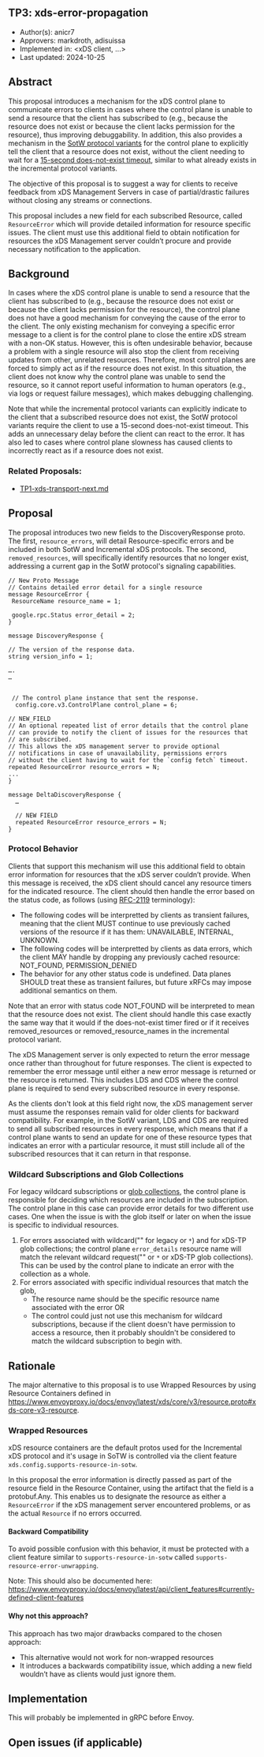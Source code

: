 TP3: xds-error-propagation
----
* Author(s): anicr7
* Approvers: markdroth, adisuissa
* Implemented in: <xDS client, ...>
* Last updated: 2024-10-25

## Abstract

This proposal introduces a mechanism for the xDS control plane to communicate errors to clients in cases where the control plane is unable to send a resource that the client has subscribed to (e.g., because the resource does not exist or because the client lacks permission for the resource), thus improving debuggability. In addition, this also provides a mechanism in the [SotW protocol variants](https://www.envoyproxy.io/docs/envoy/latest/api-docs/xds_protocol#variants-of-the-xds-transport-protocol) for the control plane to explicitly tell the client that a resource does not exist, without the client needing to wait for a [15-second does-not-exist timeout](https://www.envoyproxy.io/docs/envoy/latest/api-docs/xds_protocol#knowing-when-a-requested-resource-does-not-exist), similar to what already exists in the incremental protocol variants.

The objective of this proposal is to suggest a way for clients to receive feedback from xDS Management Servers in case of partial/drastic failures without closing any streams or connections.

This proposal includes a new field for each subscribed Resource, called `ResourceError` which will provide detailed information for resource specific issues. The client must use this additional field to obtain notification for resources the xDS Management server couldn’t procure and provide necessary notification to the application. 

## Background

In cases where the xDS control plane is unable to send a resource that the client has subscribed to (e.g., because the resource does not exist or because the client lacks permission for the resource), the control plane does not have a good mechanism for conveying the cause of the error to the client. The only existing mechanism for conveying a specific error message to a client is for the control plane to close the entire xDS stream with a non-OK status. However, this is often undesirable behavior, because a problem with a single resource will also stop the client from receiving updates from other, unrelated resources.
Therefore, most control planes are forced to simply act as if the resource does not exist. In this situation, the client does not know why the control plane was unable to send the resource, so it cannot report useful information to human operators (e.g., via logs or request failure messages), which makes debugging challenging.

Note that while the incremental protocol variants can explicitly indicate to the client that a subscribed resource does not exist, the SotW protocol variants require the client to use a 15-second does-not-exist timeout. This adds an unnecessary delay before the client can react to the error. It has also led to cases where control plane slowness has caused clients to incorrectly react as if a resource does not exist.

### Related Proposals:

* [TP1-xds-transport-next.md](TP1-xds-transport-next.md)

## Proposal

The proposal introduces two new fields to the DiscoveryResponse proto. The first, `resource_errors`, will detail Resource-specific errors and be included in both SotW and Incremental xDS protocols. The second, `removed_resources`, will specifically identify resources that no longer exist, addressing a current gap in the SotW protocol's signaling capabilities. 

```textproto
// New Proto Message
// Contains detailed error detail for a single resource
message ResourceError {
 ResourceName resource_name = 1;

 google.rpc.Status error_detail = 2;
}

message DiscoveryResponse {

// The version of the response data.
string version_info = 1;

….
…


 // The control plane instance that sent the response.
  config.core.v3.ControlPlane control_plane = 6;

// NEW_FIELD
// An optional repeated list of error details that the control plane 
// can provide to notify the client of issues for the resources that 
// are subscribed.
// This allows the xDS management server to provide optional 
// notifications in case of unavailability, permissions errors 
// without the client having to wait for the `config fetch` timeout.
repeated ResourceError resource_errors = N;
...
}

message DeltaDiscoveryResponse {
  …

  // NEW FIELD
  repeated ResourceError resource_errors = N;
}
```

### Protocol Behavior
Clients that support this mechanism will use this additional field to obtain error information for resources that the xDS server couldn’t provide. When this message is received, the xDS client should cancel any resource timers for the indicated resource. The client should then handle the error based on the status code, as follows (using [RFC-2119](https://datatracker.ietf.org/doc/html/rfc2119) terminology):

  * The following codes will be interpretted by clients as transient failures, meaning that the client MUST continue to use previously cached versions of the resource if it has them: UNAVAILABLE, INTERNAL, UNKNOWN.
  * The following codes will be interpretted by clients as data errors, which the client MAY handle by dropping any previously cached resource: NOT_FOUND, PERMISSION_DENIED
  * The behavior for any other status code is undefined. Data planes SHOULD treat these as transient failures, but future xRFCs may impose additional semantics on them.

Note that an error with status code NOT_FOUND will be interpreted to mean that the resource does not exist. The client should handle this case exactly the same way that it would if the does-not-exist timer fired or if it receives removed_resources or removed_resource_names in the incremental protocol variant.

The xDS Management server is only expected to return the error message once rather than throughout for future responses. The client is expected to remember the error message until either a new error message is returned or the resource is returned. This includes LDS and CDS where the control plane is required to send every subscribed 
resource in every response. 

As the clients don't look at this field right now, the xDS management server must assume the responses remain valid for older clients for backward compatibility. For example, in the SotW variant, LDS and CDS are required to send all subscribed resources in every response, which means that if a control plane wants to send an update for one of these resource types that indicates an error with a particular resource, it must still include all of the subscribed resources that it can return in that response.

### Wildcard Subscriptions and Glob Collections

For legacy wildcard subscriptions or [glob collections](TP1-xds-transport-next.md#glob), the control plane is responsible for deciding which resources are included in the subscription. The control plane in this case can provide error details for two different use cases. One when the issue is with the glob itself or later on when the issue is specific to individual resources. 

1. For errors associated with wildcard("" for legacy or `*`) and for xDS-TP glob collections; the control plane `error_details` resource name will match the relevant wildcard request("" or `*` or xDS-TP glob collections). This can be used by the control plane to indicate an error with the collection as a whole.
2. For errors associated with specific individual resources that match the glob,
    * The resource name should be the specific resource name associated with the error  OR
    * The control could just not use this mechanism for wildcard subscriptions, because if the client doesn't have permission to access a resource, then it probably shouldn't be considered to match the wildcard subscription to begin with.

## Rationale

The major alternative to this proposal is to use Wrapped Resources by using Resource Containers defined in https://www.envoyproxy.io/docs/envoy/latest/xds/core/v3/resource.proto#xds-core-v3-resource. 

### Wrapped Resources

xDS resource containers are the default protos used for the Incremental xDS protocol and it's usage in SoTW is controlled via the client feature `xds.config.supports-resource-in-sotw`. 

In this proposal the error information is directly passed as part of the resource field in the Resource Container, using the artifact that the field is a protobuf.Any. This enables us to designate the resource as either a `ResourceError` if the xDS management server encountered problems, or as the actual `Resource` if no errors occurred. 

#### Backward Compatibility

To avoid possible confusion with this behavior, it must be protected with a client feature similar to `supports-resource-in-sotw` called `supports-resource-error-unwrapping`. 

Note: This should also be documented here: https://www.envoyproxy.io/docs/envoy/latest/api/client_features#currently-defined-client-features

#### Why not this approach?

This approach has two major drawbacks compared to the chosen approach:

* This alternative would not work for non-wrapped resources
* It introduces a backwards compatibility issue, which adding a new field wouldn’t have as clients would just ignore them. 

## Implementation

This will probably be implemented in gRPC before Envoy.

## Open issues (if applicable)